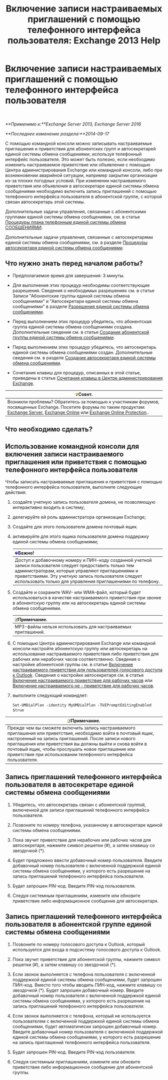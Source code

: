 ﻿---
title: 'Включение записи настраиваемых приглашений с помощью телефонного интерфейса пользователя: Exchange 2013 Help'
TOCTitle: Включение записи настраиваемых приглашений с помощью телефонного интерфейса пользователя
ms:assetid: f2e5c636-2be9-4d48-b5e7-37913ded62d1
ms:mtpsurl: https://technet.microsoft.com/ru-ru/library/Bb691404(v=EXCHG.150)
ms:contentKeyID: 54652145
ms.date: 05/22/2018
mtps_version: v=EXCHG.150
ms.translationtype: MT
---

# Включение записи настраиваемых приглашений с помощью телефонного интерфейса пользователя

 

_**Применимо к:**Exchange Server 2013, Exchange Server 2016_

_**Последнее изменение раздела:**2014-09-17_

С помощью командной консоли можно записывать настраиваемые приглашения и приветствия для абонентских групп и автосекретарей единой системы обмена сообщениями, используя телефонный интерфейс пользователя. Это может быть полезно, если необходимо изменить настраиваемое приветствие или объявление с помощью Центра администрирования Exchange или командной консоли, либо при возникновении аварийной ситуации, например закрытии организации из-за плохих погодных условий. При изменении настраиваемого приветствия или объявления в автосекретаре единой системы обмена сообщениями необходимо включить запись приглашений с помощью телефонного интерфейса пользователя в абонентской группе, с которой связан автосекретарь этой системы.

Дополнительные задачи управления, связанные с абонентскими группами единой системы обмена сообщениями, см. в статье [Процедуры плана телефонным единой системы обмена СООБЩЕНИЯМИ](um-dial-plan-procedures-exchange-2013-help.md).

Дополнительные задачи управления, связанные с автосекретарями единой системы обмена сообщениями, см. в разделе [Процедуры автосекретаря единой системы обмена сообщениями](um-auto-attendant-procedures-exchange-2013-help.md).

## Что нужно знать перед началом работы?

  - Предполагаемое время для завершения: 3 минуты.

  - Для выполнения этих процедур необходимы соответствующие разрешения. Сведения о необходимых разрешениях см. в статье Записи "Абонентские группы единой системы обмена сообщениями" и "Автосекретари единой системы обмена сообщениями" в разделе [Разрешения единой системы обмена сообщениями](unified-messaging-permissions-exchange-2013-help.md).

  - Перед выполнением этих процедур убедитесь, что абонентская группа единой системы обмена сообщениями создана. Дополнительные сведения см. в статье [Создание абонентской группы единой системы обмена сообщениями](create-a-um-dial-plan-exchange-2013-help.md).

  - Перед выполнением этих процедур убедитесь, что автосекретарь единой системы обмена сообщениями создан. Дополнительные сведения см. в разделе [Создание автосекретаря единой системы обмена сообщениями](create-a-um-auto-attendant-exchange-2013-help.md).

  - Сочетания клавиш для процедур, описанных в этой статье, приведены в статье [Сочетания клавиш в Центре администрирования Exchange](keyboard-shortcuts-in-the-exchange-admin-center-exchange-online-protection-help.md).

<table>
<thead>
<tr class="header">
<th><img src="images/Bb124558.tip(EXCHG.150).gif" title="Совет" alt="Совет" />Совет.</th>
</tr>
</thead>
<tbody>
<tr class="odd">
<td>Возникли проблемы? Обратитесь за помощью к участникам форумов, посвященных Exchange. Посетите форумы по таким продуктам: <a href="https://go.microsoft.com/fwlink/p/?linkid=60612">Exchange Server</a>, <a href="https://go.microsoft.com/fwlink/p/?linkid=267542">Exchange Online</a> или <a href="https://go.microsoft.com/fwlink/p/?linkid=285351">Exchange Online Protection</a>..</td>
</tr>
</tbody>
</table>


## Что необходимо сделать?

## Использование командной консоли для включения записи настраиваемого приглашения или приветствия с помощью телефонного интерфейса пользователя

Чтобы записать настраиваемые приглашения и приветствия с помощью телефонного интерфейса пользователя, выполните следующие действия:

1.  создайте учетную запись пользователя домена, не позволяющую интерактивно входить в систему;

2.  делегируйте ей роль администратора организации Exchange;

3.  Создайте для этого пользователя домена почтовый ящик.

4.  активируйте для этого ящика пользователя домена поддержку единой системы обмена сообщениями;
    
    <table>
    <thead>
    <tr class="header">
    <th><img src="images/Dd876857.important(EXCHG.150).gif" title="Важно" alt="Важно" />Важно!</th>
    </tr>
    </thead>
    <tbody>
    <tr class="odd">
    <td>Доступ к добавочному номеру и ПИН-коду созданной учетной записи пользователя следует предоставить только тем администраторам, которые управляют приглашениями и приветствиями. Эту учетную запись пользователя следует использовать только для управления приглашениями по телефону.</td>
    </tr>
    </tbody>
    </table>


5.  Создайте и сохраните WAV- или WMA-файл, который будет использоваться в качестве настраиваемого приветствия при звонке в абонентскую группу или на автосекретарь единой системы обмена сообщениями.
    
    <table>
    <thead>
    <tr class="header">
    <th><img src="images/JJ126620.note(EXCHG.150).gif" title="Примечание" alt="Примечание" />Примечание.</th>
    </tr>
    </thead>
    <tbody>
    <tr class="odd">
    <td>MP3-файлы нельзя использовать для настраиваемых приглашений.</td>
    </tr>
    </tbody>
    </table>


6.  С помощью Центра администрирования Exchange или командной консоли настройте абонентскую группу или автосекретарь на использование настраиваемого приветствия либо приветствия для рабочих или нерабочих часов соответственно. Сведения о настройке абонентской группы см. в статье [Включение настраиваемого приветствия для пользователей голосового доступа к Outlook](enable-a-customized-greeting-for-outlook-voice-access-users-exchange-2013-help.md). Сведения о настройке автосекретаря см. в статье [Включение настраиваемого приветствие для рабочих часов](enable-a-customized-business-hours-greeting-exchange-2013-help.md) или [Включение настраиваемого не - приветствие для рабочих часов](enable-a-customized-non-business-hours-greeting-exchange-2013-help.md).

7.  выполните следующий командлет:
    
        Set-UMDialPlan -identity MyUMDialPlan -TUIPromptEditingEnabled $true

<table>
<thead>
<tr class="header">
<th><img src="images/JJ126620.note(EXCHG.150).gif" title="Примечание" alt="Примечание" />Примечание.</th>
</tr>
</thead>
<tbody>
<tr class="odd">
<td>Прежде чем вы сможете включить запись настраиваемого приглашения или приветствия, необходимо войти в почтовый ящик, настроенный на запись приглашений. После записи нового приглашения или приветствия вы должны выйти и снова войти в почтовый ящик, чтобы прослушать новое приглашение или приветствие при использовании телефонного интерфейса пользователя.</td>
</tr>
</tbody>
</table>


## Запись приглашений телефонного интерфейса пользователя в автосекретаре единой системы обмена сообщениями

1.  Убедитесь, что автосекретарь связан с абонентской группой, включенной для записи приглашений телефонного интерфейса пользователя.

2.  Позвоните по номеру телефона, указанному в автосекретаре единой системы обмена сообщениями.

3.  Пока звучит приветствие для нерабочих или рабочих часов для автосекретаря, нажмите символ решетки (\#), а затем клавишу со звездочкой (\*).

4.  Будет предложено ввести добавочный номер пользователя. Введите добавочный номер пользователя с включенной поддержкой единой системы обмена сообщениями, у которого есть разрешение на запись приглашений телефонного интерфейса пользователя.

5.  Будет запрошен PIN-код. Введите PIN-код пользователя.

6.  Следуя системным приглашениям, измените или обновите приветствие либо информационное сообщение для автосекретаря.

## Запись приглашений телефонного интерфейса пользователя в абонентской группе единой системы обмена сообщениями

1.  Позвоните по номеру голосового доступа к Outlook, который используется для входа в подсистему голосового доступа к Outlook.

2.  Пока звучит приветствие для абонентской группы, нажмите символ решетки (\#), а затем клавишу со звездочкой (\*).

3.  Если звонок выполняется с телефона пользователя с включенной поддержкой единой системы обмена сообщениями, будет запрошен ПИН-код. Вместо того чтобы вводить ПИН-код, нажмите клавишу со звездочкой (\*). Будет запрошен добавочный номер. Введите добавочный номер пользователя с включенной поддержкой единой системы обмена сообщениями, у которого есть разрешение на запись приглашений телефонного интерфейса пользователя.

4.  Если звонок выполняется с телефона, который не используется пользователем с включенной поддержкой единой системы обмена сообщениями, будет автоматически запрошен добавочный номер. Введите добавочный номер пользователя с включенной поддержкой единой системы обмена сообщениями, у которого есть разрешение на запись приглашений телефонного интерфейса пользователя.

5.  Будет запрошен PIN-код. Введите PIN-код пользователя.

6.  Следуя системным приглашениям, измените или обновите приветствие либо информационное сообщение для абонентской группы.

